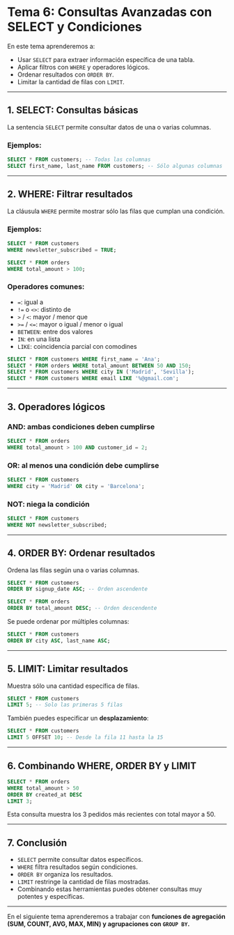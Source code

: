 # **Tema 6: Consultas Avanzadas con SELECT y Condiciones**

En este tema aprenderemos a:

- Usar `SELECT` para extraer información específica de una tabla.
- Aplicar filtros con `WHERE` y operadores lógicos.
- Ordenar resultados con `ORDER BY`.
- Limitar la cantidad de filas con `LIMIT`.

---

## **1. SELECT: Consultas básicas**

La sentencia `SELECT` permite consultar datos de una o varias columnas.

### **Ejemplos:**

```sql
SELECT * FROM customers; -- Todas las columnas
SELECT first_name, last_name FROM customers; -- Sólo algunas columnas
```

---

## **2. WHERE: Filtrar resultados**

La cláusula `WHERE` permite mostrar sólo las filas que cumplan una condición.

### **Ejemplos:**

```sql
SELECT * FROM customers
WHERE newsletter_subscribed = TRUE;

SELECT * FROM orders
WHERE total_amount > 100;
```

### **Operadores comunes:**

- `=`: igual a
- `!=` o `<>`: distinto de
- `>` / `<`: mayor / menor que
- `>=` / `<=`: mayor o igual / menor o igual
- `BETWEEN`: entre dos valores
- `IN`: en una lista
- `LIKE`: coincidencia parcial con comodines

```sql
SELECT * FROM customers WHERE first_name = 'Ana';
SELECT * FROM orders WHERE total_amount BETWEEN 50 AND 150;
SELECT * FROM customers WHERE city IN ('Madrid', 'Sevilla');
SELECT * FROM customers WHERE email LIKE '%@gmail.com';
```

---

## **3. Operadores lógicos**

### **AND**: ambas condiciones deben cumplirse

```sql
SELECT * FROM orders
WHERE total_amount > 100 AND customer_id = 2;
```

### **OR**: al menos una condición debe cumplirse

```sql
SELECT * FROM customers
WHERE city = 'Madrid' OR city = 'Barcelona';
```

### **NOT**: niega la condición

```sql
SELECT * FROM customers
WHERE NOT newsletter_subscribed;
```

---

## **4. ORDER BY: Ordenar resultados**

Ordena las filas según una o varias columnas.

```sql
SELECT * FROM customers
ORDER BY signup_date ASC; -- Orden ascendente

SELECT * FROM orders
ORDER BY total_amount DESC; -- Orden descendente
```

Se puede ordenar por múltiples columnas:

```sql
SELECT * FROM customers
ORDER BY city ASC, last_name ASC;
```

---

## **5. LIMIT: Limitar resultados**

Muestra sólo una cantidad específica de filas.

```sql
SELECT * FROM customers
LIMIT 5; -- Solo las primeras 5 filas
```

También puedes especificar un **desplazamiento**:

```sql
SELECT * FROM customers
LIMIT 5 OFFSET 10; -- Desde la fila 11 hasta la 15
```

---

## **6. Combinando WHERE, ORDER BY y LIMIT**

```sql
SELECT * FROM orders
WHERE total_amount > 50
ORDER BY created_at DESC
LIMIT 3;
```

Esta consulta muestra los 3 pedidos más recientes con total mayor a 50.

---

## **7. Conclusión**

- `SELECT` permite consultar datos específicos.
- `WHERE` filtra resultados según condiciones.
- `ORDER BY` organiza los resultados.
- `LIMIT` restringe la cantidad de filas mostradas.
- Combinando estas herramientas puedes obtener consultas muy potentes y específicas.

---

En el siguiente tema aprenderemos a trabajar con **funciones de agregación (SUM, COUNT, AVG, MAX, MIN) y agrupaciones con `GROUP BY`.**
